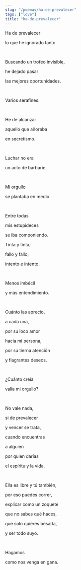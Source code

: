 ```yaml
---
slug: "/poemas/ha-de-prevalecer"
tags: ["love"]
title: "ha-de-prevalecer"
---
```

Ha de prevalecer 

lo que he ignorado tanto.

&nbsp;

Buscando un trofeo invisible, 

he dejado pasar 

las mejores oportunidades.

&nbsp;

Varios serafines. 

&nbsp;

He de alcanzar 

aquello que añoraba 

en secretismo. 

&nbsp;

Luchar no era 

un acto de barbarie.

&nbsp;

Mi orgullo 

se plantaba en medio. 

&nbsp;

Entre todas 

mis estupideces 

se iba componiendo. 

 

Tinta y tinta;

fallo y fallo;

intento e intento. 

&nbsp;

Menos imbécil 

y más entendimiento. 

&nbsp;

Cuánto las aprecio, 

a cada una, 

por su loco amor 

hacia mi persona, 

por su tierna atención 

y flagrantes deseos. 

&nbsp;

¿Cuánto creía

valía mi orgullo?

&nbsp;

No vale nada,

si de prevalecer 

y vencer se trata, 

cuando encuentras 

a alguien 

por quien darías 

el espíritu y la vida.

&nbsp;

Ella es libre y tú también,

por eso puedes correr,

explicar como un zoquete

que no sabes qué haces,

que solo quieres besarla,

y ser todo suyo. 

&nbsp;

Hagamos

como nos venga en gana.